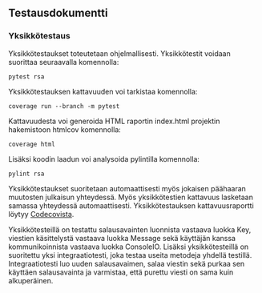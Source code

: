## Testausdokumentti

### Yksikkötestaus

Yksikkötestaukset toteutetaan ohjelmallisesti. Yksikkötestit voidaan suorittaa seuraavalla komennolla:

    pytest rsa

Yksikkötestauksen kattavuuden voi tarkistaa komennolla:

    coverage run --branch -m pytest

Kattavuudesta voi generoida HTML raportin index.html projektin hakemistoon htmlcov komennolla:

    coverage html

Lisäksi koodin laadun voi analysoida pylintilla komennolla:

    pylint rsa

Yksikkötestaukset suoritetaan automaattisesti myös jokaisen päähaaran muutosten julkaisun yhteydessä. Myös yksikkötestien kattavuus lasketaan samassa yhteydessä automaattisesti. Yksikkötestauksen kattavuusraportti löytyy [Codecovista](https://codecov.io/gh/ellisrnm/hy-tiralabra-2022).

Yksikkötesteillä on testattu salausavainten luonnista vastaava luokka Key, viestien käsittelystä vastaava luokka Message sekä käyttäjän kanssa kommunikoinnista vastaava luokka ConsoleIO. Lisäksi yksikkötesteillä on suoritettu yksi integraatiotesti, joka testaa useita metodeja yhdellä testillä. Integraatiotesti luo uuden salausavaimen, salaa viestin sekä purkaa sen käyttäen salausavainta ja varmistaa, että purettu viesti on sama kuin alkuperäinen.
